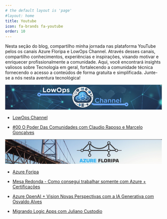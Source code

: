```yaml
---
# the default layout is 'page'
#layout: home
title: Youtube
icon: fa-brands fa-youtube
order: 10
---
```


Nesta seção do blog, compartilho minha jornada nas plataforma YouTube pelos os canais Azure Floripa e LowOps Channel. Através desses canais, compartilho conhecimentos, experiências e inspirações, visando motivar e enriquecer profissionalmente a comunidade. Aqui, você encontrará insights valiosos sobre Tecnologia em geral, fortalecendo a comunidade técnica fornecendo o acesso a conteúdos de forma gratuita e simplificada. Junte-se a nós nesta aventura tecnológica!

![LowOps Channel](/assets/img/posts/lowops.png)
- <i class="fab fa-youtube"></i> [LowOps Channel](https://www.youtube.com/@LowOps-Channel)

- <i class="fab fa-youtube"></i> [#00 O Poder Das Comunidades com Claudio Raposo e Marcelo Gonçalves](https://www.youtube.com/watch?v=nlEQ_UMyKew)

![Azure Floripa](/assets/img/posts/azurefloripa.png)
- <i class="fab fa-youtube"></i> [Azure Foripa](https://www.youtube.com/@AzureFloripa)

- <i class="fab fa-youtube"></i> [Mesa Redonda - Como consegui trabalhar somente com Azure + Certificações](https://www.youtube.com/watch?v=YF6yT04eR_s&ab_channel=CloudnaQuebrada%E2%98%81%EF%B8%8F)

- <i class="fab fa-youtube"></i> [Azure OpenAI + Vision Novas Perspectivas com a IA Generativa com Osvaldo Alves](https://www.youtube.com/watch?v=YF6yT04eR_s&ab_channel=CloudnaQuebrada%E2%98%81%EF%B8%8F)

- <i class="fab fa-youtube"></i> [Migrando Logic Apps com Juliano Custodio](https://www.youtube.com/watch?v=YF6yT04eR_s&ab_channel=CloudnaQuebrada%E2%98%81%EF%B8%8F)